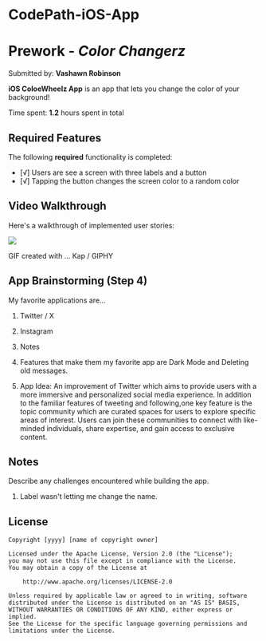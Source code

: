 # CodePath-iOS-App
# Prework - *Color Changerz*

Submitted by: **Vashawn Robinson**

**iOS ColoeWheelz App** is an app that lets you change the color of your background!  

Time spent: **1.2** hours spent in total

## Required Features

The following **required** functionality is completed:

- [√] Users are see a screen with three labels and a button
- [√] Tapping the button changes the screen color to a random color
 
## Video Walkthrough

Here's a walkthrough of implemented user stories:

<img src='https://media.giphy.com/media/v1.Y2lkPTc5MGI3NjExejJscGkyZDcya2Y2aGY0ejV1cGxhdnp1N2Fhcmh2amhmNmdqY3RreSZlcD12MV9pbnRlcm5hbF9naWZfYnlfaWQmY3Q9Zw/Vnk3y3G1oSihJYqUvM/giphy.gif' />

<!-- Replace this with whatever GIF tool you used! -->
GIF created with ... Kap / GIPHY 


## App Brainstorming (Step 4)
My favorite applications are...
1. Twitter / X
2. Instagram
3. Notes

2. Features that make them my favorite app are Dark Mode and Deleting old messages.

3. App Idea: An improvement of Twitter which aims to provide users with a more immersive and personalized social media experience.
   In addition to the familiar features of tweeting and following,one key feature is the topic community which are curated spaces for users to explore specific areas of interest.
   Users can join these communities to connect with like-minded individuals, share expertise, and gain access to exclusive content.
## Notes

Describe any challenges encountered while building the app.
1. Label wasn't letting me change the name. 

## License

    Copyright [yyyy] [name of copyright owner]

    Licensed under the Apache License, Version 2.0 (the "License");
    you may not use this file except in compliance with the License.
    You may obtain a copy of the License at

        http://www.apache.org/licenses/LICENSE-2.0

    Unless required by applicable law or agreed to in writing, software
    distributed under the License is distributed on an "AS IS" BASIS,
    WITHOUT WARRANTIES OR CONDITIONS OF ANY KIND, either express or implied.
    See the License for the specific language governing permissions and
    limitations under the License.

